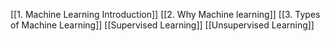 [[1. Machine Learning Introduction]]
[[2. Why Machine learning]]
[[3. Types of Machine Learning]]
[[Supervised Learning]]
[[Unsupervised Learning]]